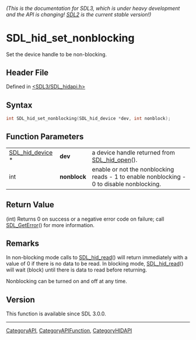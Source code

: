 ###### (This is the documentation for SDL3, which is under heavy development and the API is changing! [SDL2](https://wiki.libsdl.org/SDL2/) is the current stable version!)
# SDL_hid_set_nonblocking

Set the device handle to be non-blocking.

## Header File

Defined in [<SDL3/SDL_hidapi.h>](https://github.com/libsdl-org/SDL/blob/main/include/SDL3/SDL_hidapi.h)

## Syntax

```c
int SDL_hid_set_nonblocking(SDL_hid_device *dev, int nonblock);
```

## Function Parameters

|                                    |              |                                                                                           |
| ---------------------------------- | ------------ | ----------------------------------------------------------------------------------------- |
| [SDL_hid_device](SDL_hid_device) * | **dev**      | a device handle returned from [SDL_hid_open](SDL_hid_open)().                             |
| int                                | **nonblock** | enable or not the nonblocking reads - 1 to enable nonblocking - 0 to disable nonblocking. |

## Return Value

(int) Returns 0 on success or a negative error code on failure; call
[SDL_GetError](SDL_GetError)() for more information.

## Remarks

In non-blocking mode calls to [SDL_hid_read](SDL_hid_read)() will return
immediately with a value of 0 if there is no data to be read. In blocking
mode, [SDL_hid_read](SDL_hid_read)() will wait (block) until there is data
to read before returning.

Nonblocking can be turned on and off at any time.

## Version

This function is available since SDL 3.0.0.

----
[CategoryAPI](CategoryAPI), [CategoryAPIFunction](CategoryAPIFunction), [CategoryHIDAPI](CategoryHIDAPI)

